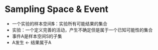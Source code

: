 # Sampling Space & Event
- 一个实验的样本空间**S**：实验所有可能结果的集合
- 实验：一个定义完善的活动，产生不确定但是属于一个已知可能性的集合
- 事件A是样本空间S的子集
- A发生 $\gets$ 结果属于A